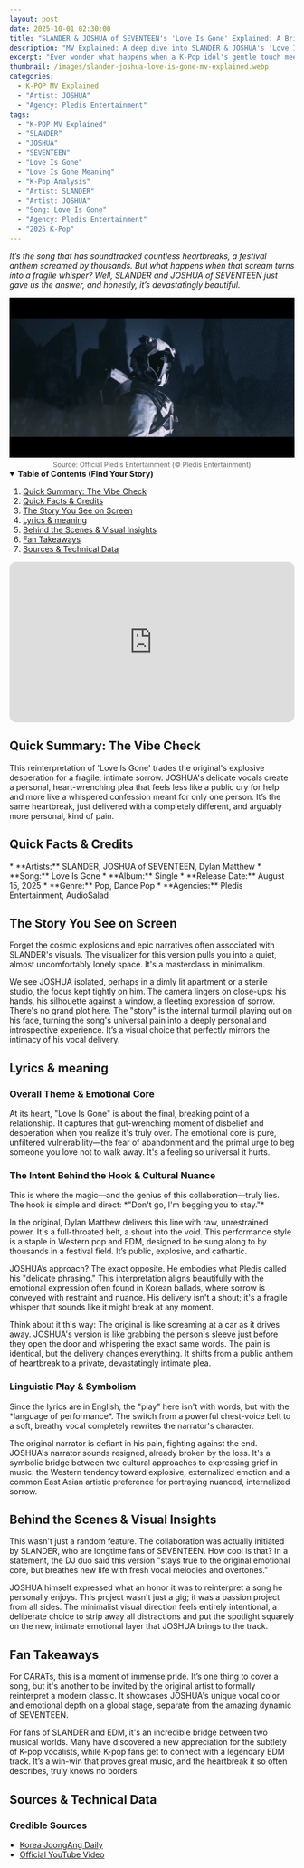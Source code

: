 ```yaml
---
layout: post
date: 2025-10-01 02:30:00
title: "SLANDER & JOSHUA of SEVENTEEN's 'Love Is Gone' Explained: A Bridge of Heartbreak"
description: "MV Explained: A deep dive into SLANDER & JOSHUA's 'Love Is Gone,' analyzing its cross-cultural collaboration, vocal transformation, and the universal theme of loss."
excerpt: "Ever wonder what happens when a K-Pop idol's gentle touch meets an EDM anthem's raw power? We're breaking down how JOSHUA of SEVENTEEN completely rewired the emotional circuit of SLANDER's 'Love Is Gone'."
thumbnail: /images/slander-joshua-love-is-gone-mv-explained.webp
categories:
  - K-POP MV Explained
  - "Artist: JOSHUA"
  - "Agency: Pledis Entertainment"
tags:
  - "K-POP MV Explained"
  - "SLANDER"
  - "JOSHUA"
  - "SEVENTEEN"
  - "Love Is Gone"
  - "Love Is Gone Meaning"
  - "K-Pop Analysis"
  - "Artist: SLANDER"
  - "Artist: JOSHUA"
  - "Song: Love Is Gone"
  - "Agency: Pledis Entertainment"
  - "2025 K-Pop"
---
```


<p>
<em>It’s the song that has soundtracked countless heartbreaks, a festival anthem screamed by thousands. But what happens when that scream turns into a fragile whisper? Well, SLANDER and JOSHUA of SEVENTEEN just gave us the answer, and honestly, it’s devastatingly beautiful.</em>
</p>

<div align="center">
<img src="/images/slander-joshua-love-is-gone-mv-explained.webp" alt="JOSHUA of SEVENTEEN in the 'Love is Gone' collaboration explained analysis thumbnail" />
<br>
<span style="font-size:12px;color:#666;">Source: Official Pledis Entertainment (© Pledis Entertainment)</span>
</div>

<details open>
<summary><strong>Table of Contents (Find Your Story)</strong></summary>
<ol>
<li><a href="#tldr">Quick Summary: The Vibe Check</a></li>
<li><a href="#quick-facts">Quick Facts & Credits</a></li>
<li><a href="#story-on-screen">The Story You See on Screen</a></li>
<li><a href="#lyrics-meaning">Lyrics & meaning</a></li>
<li><a href="#bts-insights">Behind the Scenes & Visual Insights</a></li>
<li><a href="#fan-takeaways">Fan Takeaways</a></li>
<li><a href="#sources">Sources & Technical Data</a></li>
</ol>
</details>

<div style="position:relative;padding-bottom:56.25%;height:0;overflow:hidden;border-radius:12px;">
  <iframe 
    src="https://www.youtube.com/embed/suEyjN0M9_k?rel=0"
    title="SLANDER & JOSHUA of SEVENTEEN – Love Is Gone (Official MV)"
    style="position:absolute;top:0;left:0;width:100%;height:100%;border:0;"
    allowfullscreen
    loading="lazy">
  </iframe>
</div>

<a name="tldr"></a>
<h2>Quick Summary: The Vibe Check</h2>
This reinterpretation of 'Love Is Gone' trades the original's explosive desperation for a fragile, intimate sorrow. JOSHUA's delicate vocals create a personal, heart-wrenching plea that feels less like a public cry for help and more like a whispered confession meant for only one person. It’s the same heartbreak, just delivered with a completely different, and arguably more personal, kind of pain.

<a name="quick-facts"></a>
<h2>Quick Facts & Credits</h2>
* **Artists:** SLANDER, JOSHUA of SEVENTEEN, Dylan Matthew
* **Song:** Love Is Gone
* **Album:** Single
* **Release Date:** August 15, 2025
* **Genre:** Pop, Dance Pop
* **Agencies:** Pledis Entertainment, AudioSalad

<a name="story-on-screen"></a>
<h2>The Story You See on Screen</h2>
Forget the cosmic explosions and epic narratives often associated with SLANDER's visuals. The visualizer for this version pulls you into a quiet, almost uncomfortably lonely space. It's a masterclass in minimalism.

We see JOSHUA isolated, perhaps in a dimly lit apartment or a sterile studio, the focus kept tightly on him. The camera lingers on close-ups: his hands, his silhouette against a window, a fleeting expression of sorrow. There's no grand plot here. The "story" is the internal turmoil playing out on his face, turning the song's universal pain into a deeply personal and introspective experience. It’s a visual choice that perfectly mirrors the intimacy of his vocal delivery.

<a name="lyrics-meaning"></a>
<h2>Lyrics & meaning</h2>
<h3>Overall Theme & Emotional Core</h3>
At its heart, "Love Is Gone" is about the final, breaking point of a relationship. It captures that gut-wrenching moment of disbelief and desperation when you realize it's truly over. The emotional core is pure, unfiltered vulnerability—the fear of abandonment and the primal urge to beg someone you love not to walk away. It's a feeling so universal it hurts.

<h3>The Intent Behind the Hook & Cultural Nuance</h3>
This is where the magic—and the genius of this collaboration—truly lies. The hook is simple and direct: *"Don't go, I'm begging you to stay."*

In the original, Dylan Matthew delivers this line with raw, unrestrained power. It's a full-throated belt, a shout into the void. This performance style is a staple in Western pop and EDM, designed to be sung along to by thousands in a festival field. It’s public, explosive, and cathartic.

JOSHUA’s approach? The exact opposite. He embodies what Pledis called his "delicate phrasing." This interpretation aligns beautifully with the emotional expression often found in Korean ballads, where sorrow is conveyed with restraint and nuance. His delivery isn't a shout; it's a fragile whisper that sounds like it might break at any moment.

Think about it this way: The original is like screaming at a car as it drives away. JOSHUA's version is like grabbing the person's sleeve just before they open the door and whispering the exact same words. The pain is identical, but the delivery changes everything. It shifts from a public anthem of heartbreak to a private, devastatingly intimate plea.

<h3>Linguistic Play & Symbolism</h3>
Since the lyrics are in English, the "play" here isn't with words, but with the *language of performance*. The switch from a powerful chest-voice belt to a soft, breathy vocal completely rewrites the narrator's character.

The original narrator is defiant in his pain, fighting against the end. JOSHUA's narrator sounds resigned, already broken by the loss. It's a symbolic bridge between two cultural approaches to expressing grief in music: the Western tendency toward explosive, externalized emotion and a common East Asian artistic preference for portraying nuanced, internalized sorrow.

<a name="bts-insights"></a>
<h2>Behind the Scenes & Visual Insights</h2>
This wasn't just a random feature. The collaboration was actually initiated by SLANDER, who are longtime fans of SEVENTEEN. How cool is that? In a statement, the DJ duo said this version "stays true to the original emotional core, but breathes new life with fresh vocal melodies and overtones."

JOSHUA himself expressed what an honor it was to reinterpret a song he personally enjoys. This project wasn't just a gig; it was a passion project from all sides. The minimalist visual direction feels entirely intentional, a deliberate choice to strip away all distractions and put the spotlight squarely on the new, intimate emotional layer that JOSHUA brings to the track.

<a name="fan-takeaways"></a>
<h2>Fan Takeaways</h2>
For CARATs, this is a moment of immense pride. It’s one thing to cover a song, but it's another to be invited by the original artist to formally reinterpret a modern classic. It showcases JOSHUA's unique vocal color and emotional depth on a global stage, separate from the amazing dynamic of SEVENTEEN.

For fans of SLANDER and EDM, it's an incredible bridge between two musical worlds. Many have discovered a new appreciation for the subtlety of K-pop vocalists, while K-pop fans get to connect with a legendary EDM track. It’s a win-win that proves great music, and the heartbreak it so often describes, truly knows no borders.

<a name="sources"></a>
<h2>Sources & Technical Data</h2>
<h3>Credible Sources</h3>
<ul style="padding-left:18px; margin:0 0 12px;">
<li><a href="https://koreajoongangdaily.joins.com/2025/08/12/entertainment/kpop/Seventeen-Joshua-Slander/20250812154620079.html" rel="nofollow noopener" target="_blank">Korea JoongAng Daily</a></li>
<li><a href="https://www.youtube.com/watch?v=_tV5LEBDs7w" rel="nofollow noopener" target="_blank">Official YouTube Video</a></li>
</ul>

<script type="application/ld+json">
{
"@context": "https://schema.org",
"@type": "MusicVideoObject",
"name": "SLANDER & JOSHUA - Love Is Gone (Official Music Video) Explained",
"description": "MV Explained: A deep dive into SLANDER & JOSHUA's 'Love Is Gone,' analyzing its cross-cultural collaboration, vocal transformation, and the universal theme of loss.",
"byArtist": [
    {
        "@type": "MusicGroup",
        "name": "SLANDER"
    },
    {
        "@type": "MusicGroup",
        "name": "SEVENTEEN"
    },
    {
        "@type": "Person",
        "name": "JOSHUA"
    },
    {
        "@type": "Person",
        "name": "Dylan Matthew"
    }
],
"uploadDate": "2025-08-15T00:00:00Z",
"thumbnailUrl": "https://kcontents.site/images/slander-joshua-love-is-gone-mv-explained.webp",
"embedUrl": "https://www.youtube.com/embed/_tV5LEBDs7w",
"publisher": {
"@type": "Organization",
"name": "Pledis Entertainment"
}
}
</script>
